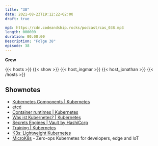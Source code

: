 ```yaml
---
title: "38"
date: 2021-08-23T19:12:22+02:00
draft: true

mp3: https://cdn.codeandship.rocks/podcast/cas_038.mp3
length: 000000
duration: 00:00:00
Description: "Folge 38"
episode: 38
---
```


**Crew**

{{< hosts >}}
{{< show >}}
{{< host_ingmar >}}
{{< host_jonathan >}}
{{< /hosts >}}

## Shownotes

- [Kubernetes Components | Kubernetes](https://kubernetes.io/docs/concepts/overview/components/)
- [etcd](https://etcd.io/)
- [Container runtimes | Kubernetes](https://kubernetes.io/docs/setup/production-environment/container-runtimes/)
- [Was ist Kubernetes? | Kubernetes](https://kubernetes.io/de/docs/concepts/overview/what-is-kubernetes/)
- [Secrets Engines | Vault by HashiCorp](https://www.vaultproject.io/docs/secrets)
- [Training | Kubernetes](https://kubernetes.io/training/)
- [K3s: Lightweight Kubernetes](https://k3s.io/)
- [MicroK8s](https://microk8s.io/) - Zero-ops Kubernetes for developers, edge and IoT
